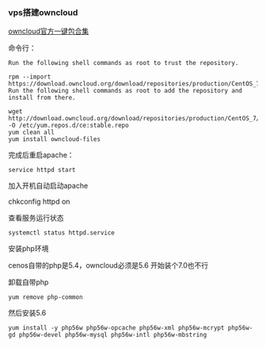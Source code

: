 ### vps搭建owncloud

[owncloud官方一键包合集](https://download.owncloud.org/download/repositories/stable/owncloud/)

命令行：
```
Run the following shell commands as root to trust the repository.

rpm --import https://download.owncloud.org/download/repositories/production/CentOS_7/repodata/repomd.xml.key
Run the following shell commands as root to add the repository and install from there.

wget http://download.owncloud.org/download/repositories/production/CentOS_7/ce:stable.repo -O /etc/yum.repos.d/ce:stable.repo
yum clean all
yum install owncloud-files
```

完成后重启apache：

`service httpd start`

加入开机自动启动apache

chkconfig httpd on

查看服务运行状态

`systemctl status httpd.service`

安装php环境

cenos自带的php是5.4，owncloud必须是5.6  开始装个7.0也不行

卸载自带php

`yum remove php-common`

然后安装5.6

`yum install -y php56w php56w-opcache php56w-xml php56w-mcrypt php56w-gd php56w-devel php56w-mysql php56w-intl php56w-mbstring`